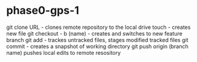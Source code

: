 # phase0-gps-1

git clone URL - clones remote repository to the local drive
touch - creates new file
git checkout - b (name) - creates and switches to new feature branch
git add - trackes untracked files, stages modified tracked files
git commit - creates a snapshot of working directory
git push origin (branch name) pushes local edits to remote resository
